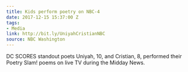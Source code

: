 ```yaml
---
title: Kids perform poetry on NBC-4
date: 2017-12-15 15:37:00 Z
tags:
- Media
link: http://bit.ly/UniyahCristianNBC
source: NBC Washington
---
```


DC SCORES standout poets Uniyah, 10, and Cristian, 8, performed their Poetry Slam! poems on live TV during the Midday News. 